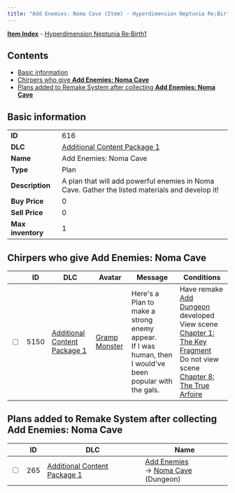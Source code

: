 ```yaml
---
title: "Add Enemies: Noma Cave (Item) - Hyperdimension Neptunia Re;Birth1"
---
```


[**Item Index**](/neptunia/rb1/item/index.html) - [Hyperdimension Neptunia Re;Birth1](/neptunia/rb1)

## Contents

- [Basic information](#basic-information)
- [Chirpers who give **Add Enemies: Noma Cave**](#chirpers-who-give-add-enemies-noma-cave)
- [Plans added to Remake System after collecting **Add Enemies: Noma Cave**](#plans-added-to-remake-system-after-collecting-add-enemies-noma-cave)

## Basic information

|   |   |
| -- | -- |
| **ID** | 616 |
| **DLC** | [Additional Content Package 1](/neptunia/rb1/dlc/10-pack1.html) |
| **Name** | Add Enemies: Noma Cave |
| **Type** | Plan |
| **Description** | A plan that will add powerful enemies in Noma Cave. Gather the listed materials and develop it! |
| **Buy Price** | 0 |
| **Sell Price** | 0 |
| **Max inventory** | 1 |


## Chirpers who give **Add Enemies: Noma Cave**

|    | ID | DLC | Avatar | Message | Conditions |
| -- | -- | --- | ------ | ------- | ---------- |
| <input type="checkbox" id="rb1-chirper-event-10-5150" class="trackbox" /> | 5150 | [Additional Content Package 1](/neptunia/rb1/dlc/10-pack1.html) | [Gramp Monster](/neptunia/rb1/undefined/1-243-gramp-monster.html) | Here's a Plan to make a strong enemy appear.<br />If I was human, then I would've been popular with the gals. | Have remake [Add Dungeon](/neptunia/rb1/remake/10-228-add-dungeon.html) developed<br />View scene [Chapter 1: The Key Fragment](/neptunia/rb1/scene/1-117-chapter-1-the-key-fragment.html)<br />Do not view scene [Chapter 8: The True Arfoire](/neptunia/rb1/scene/1-807-chapter-8-the-true-arfoire.html) |


## Plans added to Remake System after collecting **Add Enemies: Noma Cave**

|    | ID | DLC | Name |
| -- | -- | --- | ---- |
| <input type="checkbox" id="rb1-remake-10-265" class="trackbox" /> | 265 | [Additional Content Package 1](/neptunia/rb1/dlc/10-pack1.html) | [Add Enemies](/neptunia/rb1/remake/10-265-add-enemies.html)<br /> → [Noma Cave](/neptunia/rb1/dungeon/10-127-noma-cave.html) (Dungeon) |

